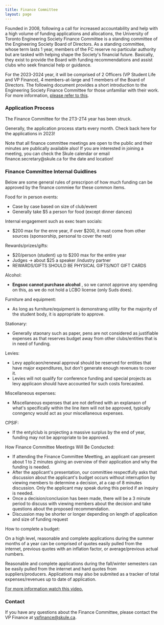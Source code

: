 ```yaml
---
title: Finance Committee
layout: page
---
```


<p>Founded in 2008, following a call for increased accountability and help with a high volume of funding applications and allocations, the University of Toronto Engineering Society Finance Committee is a standing committee of the Engineering Society Board of Directors. As a standing committee, whose term lasts 1 year, members of the FC reserve no particular authority but are tasked with helping shape the Society's financial future. Basically, they exist to provide the Board with funding recommendations and assist clubs who seek financial help or guidance.</p>
<p>For the 2023-2024 year, it will be comprised of 2 Officers (VP Student Life and VP Finance), 4 members-at-large and 1 members of the Board of Directors. The following document provides a short introduction to the Engineering Society Finance Committee for those unfamiliar with their work. For more information, <a href="https://drive.google.com/file/d/1khGt4_ZQWeGjuT2MAzsKbrDdMMvhRkjw/view?usp=sharing">please refer to this</a>.</p>
<h3>Application Process</h3>
<p>The Finance Committee for the 2T3-2T4 year has been struck.</p>
<p>Generally, the application process starts every month. Check back here for the applications in 2023!</p>
<p> Note that all finance committee meetings are open to the public and their minutes are publically available also! If you are interested in joining a meeting, you can check the Skule calendar or email finance.secretary@skule.ca for the date and location! </p>
<h3>Finance Committee Internal Guidlines</h3>
<p>Below are some general rules of prescripon of how much funding can be approved by the finance commiee for these common items.</p>
<p>Food for in person events:</p>
<ul>
    <li>Case by case based on size of club/event</li>
    <li>Generally take $5 a person for food (except dinner dances)</li>
</ul>
<p>Internal engagement such as exec team socials:</p>
<ul>
    <li>$200 max for the enre year, if over $200, it must come from other sources (sponsorship, personal to cover the rest)</li>
</ul>
<p>Rewards/prizes/gifts:</p>
<ul>
    <li>$20/person (student) up to $200 max for the entire year</li>
    <li>Judges → about $25 a speaker /industry partner</li>
    <li>REWARDS/GIFTS SHOULD BE PHYSICAL GIFTS/NOT GIFT CARDS</li>
</ul>
<p>Alcohol:</p>
<ul>
    <li><b>Engsoc cannot purchase alcohol</b> , so we cannot approve any spending on this, as we do not hold a LCBO license (only Suds does).</li>
</ul>
<p>Furniture and equipment:</p>
<ul>
    <li>As long as furniture/equipment is demonstrang utility for the majority of the student body, it is appropriate to approve.</li>
</ul>
<p>Stationary:</p>
<ul>
    <li>Generally staonary such as paper, pens are not considered as justifiable expenses as that reserves budget away from other clubs/entities that is in need of funding.</li>
</ul>
<p>Levies:</p>
<ul>
    <li>Levy applicaon/renewal approval should be reserved for entities that have major expenditures, but don't generate enough revenues to cover it.</li>
    <li>Levies will not qualify for conference funding and special projects as levy applicaon should have accounted for such costs forecasted.</li>
</ul>
<p>Miscellaneous expenses:</p>
<ul>
    <li>Miscellaneous expenses that are not defined with an explanaon of what's specifically within the line item will not be approved, typically conngency would act as your miscellaneous expenses.</li>
</ul>
<p>CPSIF:</p>
<ul>
    <li>If the enty/club is projecting a massive surplus by the end of year, funding may not be appropriate to be approved.</li>
</ul>
<p>How Finance Committee Meetings Will Be Conducted:</p>
<ul>
    <li>If attending the Finance Committee Meetting, an applicant can present about 1 to 2 minutes giving an overview of their application and why the funding is needed.</li>
    <li>After the applicant's presentation, our committiee respectfully asks that discussion about the applicant's budget occurs without interruption by viewing members to determine a decision, at a cap of 8 minutes discussion. Only the applicant may speak during this period if an inquiry is needed.</li>
    <li>Once a decision/conclusion has been made, there will be a 3 minute period to discuss with viewing members about the decision and take questions about the proposed recommendation.</li>
    <li>Discussion may be shorter or longer depending on length of application and size of funding request</li>
</ul>
<p>How to complete a budget:</p>
<p>On a high level, reasonable and complete applications during the summer months of a year can be comprised of quotes easily pulled from the internet, previous quotes with an inflation factor, or average/previous actual numbers.</p>
<p>Reasonable and complete applications during the fall/winter semesters can be easily pulled from the internet and hard quotes from suppliers/producers. Applications may also be submited as a tracker of total expenses/revenues up to date of application.</p> <a href="https://www.youtube.com/watch?v=R9ToPRikZw8">For more information watch this video.</a>
<h3>Contact</h3>
<p>If you have any questions about the Finance Committee, please contact the VP Finance at <a href="mailto:vpfinance@skule.ca" class="has-text-warning">vpfinance@skule.ca</a>.</p>